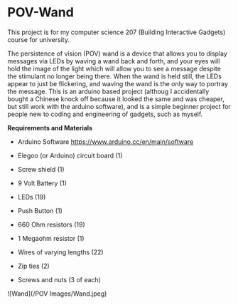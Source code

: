 # POV-Wand
This project is for my computer science 207 (Building Interactive Gadgets) course for university.

The persistence of vision (POV) wand is a device that allows you to display messages via LEDs by waving a wand back and forth, and your eyes will hold the image of the light which will allow you to see a message despite the stimulant no longer being there. When the wand is held still, the LEDs appear to just be flickering, and waving the wand is the only way to portray the message.
This is an arduino based project (althoug I accidentally bought a Chinese knock off because it looked the same and was cheaper, but still work with the arduino software), and is a simple beginner project for people new to coding and engineering of gadgets, such as myself.

**Requirements and Materials**
* Arduino Software https://www.arduino.cc/en/main/software

* Elegoo (or Arduino) circuit board (1)
* Screw shield (1)
* 9 Volt Battery (1)
* LEDs (19)
* Push Button (1)
* 660 Ohm resistors (19)
* 1 Megaohm resistor (1)
* Wires of varying lengths (22)
* Zip ties (2)
* Screws and nuts (3 of each)

![Wand](/POV Images/Wand.jpeg)

